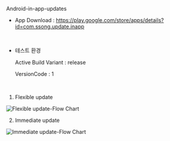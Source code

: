 Android-in-app-updates


* App Download : https://play.google.com/store/apps/details?id=com.ssong.update.inapp
<br>

* 테스트 환경 

  Active Build Variant : release
  
  VersionCode : 1
<br>

1. Flexible update 

![Flexible update-Flow Chart](https://user-images.githubusercontent.com/50819260/101275959-3facd400-37ed-11eb-9a58-45e66496acea.png)
<br>

2. Immediate update 

![Immediate update-Flow Chart](https://user-images.githubusercontent.com/50819260/101276075-ccf02880-37ed-11eb-8d5f-5c16653ea4ca.png)
<br>
